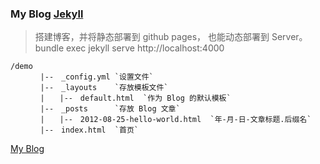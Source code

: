 ### My Blog [Jekyll](http://jekyllrb.com/docs/configuration/)

> 搭建博客，并将静态部署到 github pages， 也能动态部署到 Server。
> bundle exec jekyll serve
> http://localhost:4000

    /demo
    　　　　|--　_config.yml `设置文件`
    　　　　|--　_layouts    `存放模板文件`
    　　　　|　　|--　default.html  `作为 Blog 的默认模板`
    　　　　|--　_posts      `存放 Blog 文章` 
    　　　　|　　|--　2012-08-25-hello-world.html  `年-月-日-文章标题.后缀名`
    　　　　|--　index.html  `首页`

[My Blog](https://virgo02014.github.io/)

<!-- [创始人](http://tom.preston-werner.com/) -->

<!-- [reference](http://www.ruanyifeng.com/blog/2012/08/blogging_with_jekyll.html) -->
